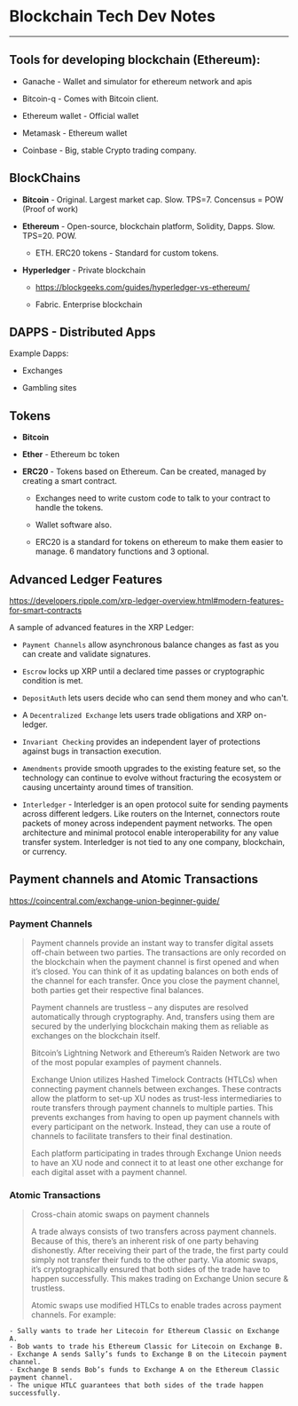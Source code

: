 # Blockchain Tech Dev Notes

----------------------------------------------------------

## Tools for developing blockchain (Ethereum):

- Ganache - Wallet and simulator for ethereum network and apis

- Bitcoin-q - Comes with Bitcoin client.  

- Ethereum wallet - Official wallet

- Metamask - Ethereum wallet

- Coinbase - Big, stable Crypto trading company.

## BlockChains

- **Bitcoin** - Original.  Largest market cap.  Slow. TPS=7. Concensus = POW (Proof of work)

- **Ethereum** - Open-source, blockchain platform, Solidity, Dapps.  Slow. TPS=20. POW. 

  - ETH.  ERC20 tokens - Standard for custom tokens.

- **Hyperledger** - Private blockchain

  - <https://blockgeeks.com/guides/hyperledger-vs-ethereum/>

  - Fabric.  Enterprise blockchain

## DAPPS - Distributed Apps

Example Dapps:

- Exchanges

- Gambling sites

## Tokens

- **Bitcoin**

- **Ether** - Ethereum bc token

- **ERC20** - Tokens based on Ethereum.  Can be created, managed by creating a smart contract.

  - Exchanges need to write custom code to talk to your contract to handle the tokens.

  - Wallet software also.

  - ERC20 is a standard for tokens on ethereum to make them easier to manage.  6 mandatory functions and 3 optional.

## Advanced Ledger Features

<https://developers.ripple.com/xrp-ledger-overview.html#modern-features-for-smart-contracts>

A sample of advanced features in the XRP Ledger:

- `Payment Channels` allow asynchronous balance changes as fast as you can create and validate signatures.

- `Escrow` locks up XRP until a declared time passes or cryptographic condition is met.

- `DepositAuth` lets users decide who can send them money and who can't.

- A `Decentralized Exchange` lets users trade obligations and XRP on-ledger.

- `Invariant Checking` provides an independent layer of protections against bugs in transaction execution.

- `Amendments` provide smooth upgrades to the existing feature set, so the technology can continue to evolve without fracturing the ecosystem or causing uncertainty around times of transition.

- `Interledger` - Interledger is an open protocol suite for sending payments across different ledgers. Like routers on the Internet, connectors route packets of money across independent payment networks. The open architecture and minimal protocol enable interoperability for any value transfer system. Interledger is not tied to any one company, blockchain, or currency.

## Payment channels and Atomic Transactions

<https://coincentral.com/exchange-union-beginner-guide/>

### Payment Channels
>
> Payment channels provide an instant way to transfer digital assets off-chain between two parties. The transactions are only recorded on the blockchain when the payment channel is first opened and when it’s closed. You can think of it as updating balances on both ends of the channel for each transfer. Once you close the payment channel, both parties get their respective final balances.
>
> Payment channels are trustless – any disputes are resolved automatically through cryptography. And, transfers using them are secured by the underlying blockchain making them as reliable as exchanges on the blockchain itself.
>
> Bitcoin’s Lightning Network and Ethereum’s Raiden Network are two of the most popular examples of payment channels.
>
> Exchange Union utilizes Hashed Timelock Contracts (HTLCs) when connecting payment channels between exchanges. These contracts allow the platform to set-up XU nodes as trust-less intermediaries to route transfers through payment channels to multiple parties. This prevents exchanges from having to open up payment channels with every participant on the network. Instead, they can use a route of channels to facilitate transfers to their final destination.
>
> Each platform participating in trades through Exchange Union needs to have an XU node and connect it to at least one other exchange for each digital asset with a payment channel.

### Atomic Transactions

> Cross-chain atomic swaps on payment channels
>
> A trade always consists of two transfers across payment channels. Because of this, there’s an inherent risk of one party behaving dishonestly. After receiving their part of the trade, the first party could simply not transfer their funds to the other party. Via atomic swaps, it’s cryptographically ensured that both sides of the trade have to happen successfully. This makes trading on Exchange Union secure & trustless.
>
> Atomic swaps use modified HTLCs to enable trades across payment channels. For example:

    - Sally wants to trade her Litecoin for Ethereum Classic on Exchange A.
    - Bob wants to trade his Ethereum Classic for Litecoin on Exchange B.
    - Exchange A sends Sally’s funds to Exchange B on the Litecoin payment channel.
    - Exchange B sends Bob’s funds to Exchange A on the Ethereum Classic payment channel.
    - The unique HTLC guarantees that both sides of the trade happen successfully.


